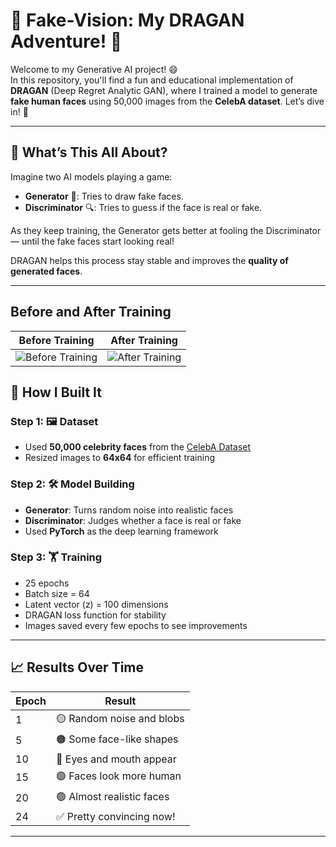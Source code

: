 # 🎨 Fake-Vision: My DRAGAN Adventure! 🚀

Welcome to my Generative AI project! 😄  
In this repository, you'll find a fun and educational implementation of **DRAGAN** (Deep Regret Analytic GAN), where I trained a model to generate **fake human faces** using 50,000 images from the **CelebA dataset**. Let’s dive in! 🎉

---

## 🤖 What’s This All About?

Imagine two AI models playing a game:
- **Generator** 🎨: Tries to draw fake faces.
- **Discriminator** 🔍: Tries to guess if the face is real or fake.

As they keep training, the Generator gets better at fooling the Discriminator — until the fake faces start looking real!

DRAGAN helps this process stay stable and improves the **quality of generated faces**.

---

## Before and After Training

| Before Training | After Training |
| ---------------- | -------------- |
| ![Before Training]([https://github.com/TusharGupta1001/DRA-GAN/blob/main/generated_0.png]) | ![After Training](images/after_training.jpg) |


## 🔧 How I Built It

### Step 1: 🖼️ Dataset
- Used **50,000 celebrity faces** from the [CelebA Dataset](http://mmlab.ie.cuhk.edu.hk/projects/CelebA.html)
- Resized images to **64x64** for efficient training

### Step 2: 🛠️ Model Building
- **Generator**: Turns random noise into realistic faces  
- **Discriminator**: Judges whether a face is real or fake  
- Used **PyTorch** as the deep learning framework

### Step 3: 🏋️ Training
- 25 epochs  
- Batch size = 64  
- Latent vector (z) = 100 dimensions  
- DRAGAN loss function for stability  
- Images saved every few epochs to see improvements

---

## 📈 Results Over Time

| Epoch | Result |
|-------|--------|
| 1     | 🟡 Random noise and blobs |
| 5     | 🟠 Some face-like shapes |
| 10    | 🔵 Eyes and mouth appear |
| 15    | 🟣 Faces look more human |
| 20    | 🟢 Almost realistic faces |
| 24    | ✅ Pretty convincing now! |

---
